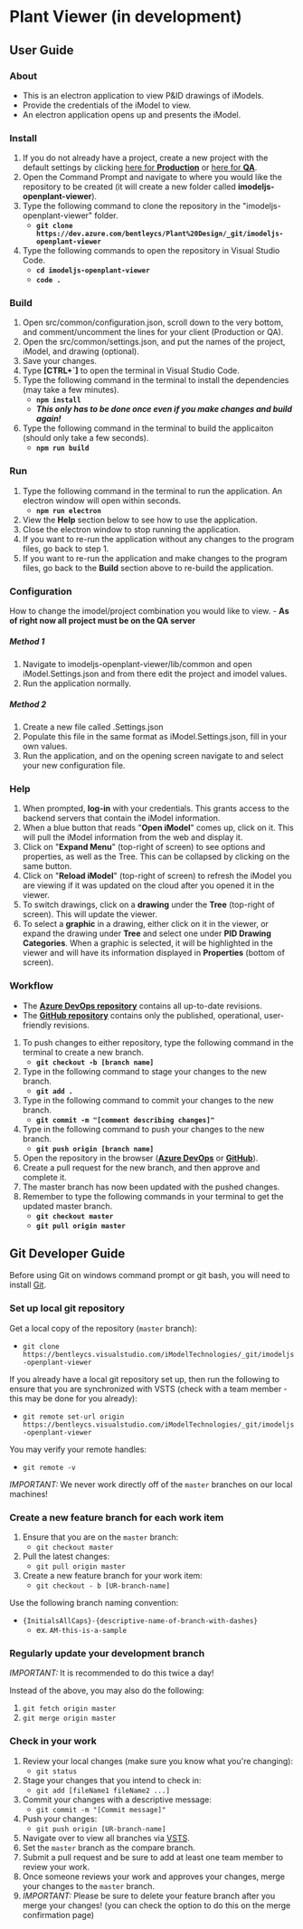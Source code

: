 # **Plant Viewer (in development)**

## **User Guide**

### **About**

- This is an electron application to view P&ID drawings of iModels.
- Provide the credentials of the iModel to view.
- An electron application opens up and presents the iModel.

### **Install**

1. If you do not already have a project, create a new project with the default settings by clicking [here for **Production**](https://imodeljs.github.io/iModelJs-docs-output/getting-started/registration-dashboard/) or [here for **QA**](http://builds.bentley.com/prgbuilds/AzureBuilds/iModelJsDocs/public/getting-started/registration-dashboard/).
2. Open the Command Prompt and navigate to where you would like the repository to be created (it will create a new folder called **imodeljs-openplant-viewer**).
3. Type the following command to clone the repository in the "imodeljs-openplant-viewer" folder.
   - **`git clone https://dev.azure.com/bentleycs/Plant%20Design/_git/imodeljs-openplant-viewer`**
4. Type the following commands to open the repository in Visual Studio Code.
   - **`cd imodeljs-openplant-viewer`**
   - **`code .`**

### **Build**

1. Open src/common/configuration.json, scroll down to the very bottom, and comment/uncomment the lines for your client (Production or QA).
2. Open the src/common/settings.json, and put the names of the project, iModel, and drawing (optional).
3. Save your changes.
4. Type **[CTRL+`]** to open the terminal in Visual Studio Code.
5. Type the following command in the terminal to install the dependencies (may take a few minutes).
   - **`npm install`**
   - **_This only has to be done once even if you make changes and build again!_**
6. Type the following command in the terminal to build the applicaiton (should only take a few seconds).
   - **`npm run build`**

### **Run**

1. Type the following command in the terminal to run the application. An electron window will open within seconds.
   - **`npm run electron`**
2. View the **Help** section below to see how to use the application.
3. Close the electron window to stop running the application.
4. If you want to re-run the application without any changes to the program files, go back to step 1.
5. If you want to re-run the application and make changes to the program files, go back to the **Build** section above to re-build the application.

### **Configuration**
How to change the imodel/project combination you would like to view.
    - **As of right now all project must be on the QA server**
##### Method 1
1. Navigate to imodeljs-openplant-viewer/lib/common and open iModel.Settings.json and from there edit the project and imodel values.
2. Run the application normally.
##### Method 2
1. Create a new file called <FileName>.Settings.json
2. Populate this file in the same format as iModel.Settings.json, fill in your own values.
3. Run the application, and on the opening screen navigate to and select your new configuration file.

### **Help**

1. When prompted, **log-in** with your credentials. This grants access to the backend servers that contain the iModel information.
2. When a blue button that reads "**Open iModel**" comes up, click on it. This will pull the iModel information from the web and display it.
3. Click on "**Expand Menu**" (top-right of screen) to see options and properties, as well as the Tree. This can be collapsed by clicking on the same button.
4. Click on "**Reload iModel**" (top-right of screen) to refresh the iModel you are viewing if it was updated on the cloud after you opened it in the viewer.
5. To switch drawings, click on a **drawing** under the **Tree** (top-right of screen). This will update the viewer.
6. To select a **graphic** in a drawing, either click on it in the viewer, or expand the drawing under **Tree** and select one under **PID Drawing Categories**. When a graphic is selected, it will be highlighted in the viewer and will have its information displayed in **Properties** (bottom of screen).

### **Workflow**

- The [**Azure DevOps repository**](https://dev.azure.com/bentleycs/Plant%20Design/_git/imodeljs-openplant-viewer) contains all up-to-date revisions.
- The [**GitHub repository**](https://github.com/openplanttools/ElectronPlantViewer) contains only the published, operational, user-friendly revisions.

1. To push changes to either repository, type the following command in the terminal to create a new branch.
   - **`git checkout -b [branch name]`**
2. Type in the following command to stage your changes to the new branch.
   - **`git add .`**
3. Type in the following command to commit your changes to the new branch.
   - **`git commit -m "[comment describing changes]"`**
4. Type in the following command to push your changes to the new branch.
   - **`git push origin [branch name]`**
5. Open the repository in the browser ([**Azure DevOps**](https://dev.azure.com/bentleycs/Plant%20Design/_git/imodeljs-openplant-viewer) or [**GitHub**](https://github.com/openplanttools/ElectronPlantViewer)).
6. Create a pull request for the new branch, and then approve and complete it.
7. The master branch has now been updated with the pushed changes.
8. Remember to type the following commands in your terminal to get the updated master branch.
   - **`git checkout master`**
   - **`git pull origin master`**

## **Git Developer Guide**

Before using Git on windows command prompt or git bash, you will need to install [Git](https://git-scm.com/book/en/v2/Getting-Started-Installing-Git).

### **Set up local git repository**

Get a local copy of the repository (`master` branch):

- `git clone https://bentleycs.visualstudio.com/iModelTechnologies/_git/imodeljs-openplant-viewer`

If you already have a local git repository set up, then run the following to ensure that you are synchronized with VSTS (check with a team member - this may be done for you already):

- `git remote set-url origin https://bentleycs.visualstudio.com/iModelTechnologies/_git/imodeljs-openplant-viewer`

You may verify your remote handles:

- `git remote -v`

*IMPORTANT:* We never work directly off of the `master` branches on our local machines!

### **Create a new feature branch for each work item**

1. Ensure that you are on the `master` branch:
   - `git checkout master`
2. Pull the latest changes:
   - `git pull origin master`
3. Create a new feature branch for your work item:
   - `git checkout - b [UR-branch-name]`

Use the following branch naming convention:

- `{InitialsAllCaps}-{descriptive-name-of-branch-with-dashes}`
  - ex. `AM-this-is-a-sample`

### **Regularly update your development branch**

*IMPORTANT:* It is recommended to do this twice a day!

Instead of the above, you may also do the following:

1. `git fetch origin master`
2. `git merge origin master`

### **Check in your work**

1. Review your local changes (make sure you know what you're changing):
   - `git status`
2. Stage your changes that you intend to check in:
   - `git add [fileName1 fileName2 ...]`
3. Commit your changes with a descriptive message:
   - `git commit -m "[Commit message]"`
4. Push your changes:
   - `git push origin [UR-branch-name]`
5. Navigate over to view all branches via [VSTS](https://bentleycs.visualstudio.com/iModelTechnologies/_git/imodeljs-openplant-viewer).
6. Set the `master` branch as the compare branch.
7. Submit a pull request and be sure to add at least one team member to review your work.
8. Once someone reviews your work and approves your changes, merge your changes to the `master` branch.
9. *IMPORTANT:* Please be sure to delete your feature branch after you merge your changes! (you can check the option to do this on the merge confirmation page)
